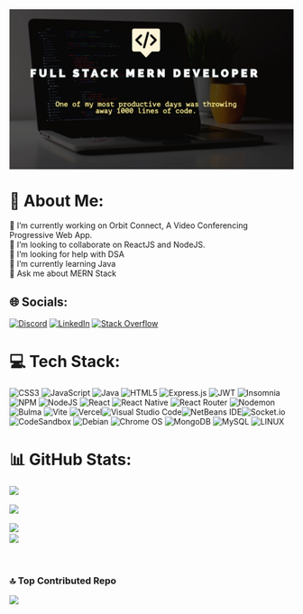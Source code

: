 <img align="center" src="banner.jpeg" alt="rohitrokz29" />

# 💫 About Me:
🔭 I’m currently working on Orbit Connect, A Video Conferencing Progressive Web App.<br>👯 I’m looking to collaborate on ReactJS and NodeJS.<br>🤝 I’m looking for help with DSA<br>🌱 I’m currently learning Java <br>💬 Ask me about MERN Stack<br>


## 🌐 Socials:
[![Discord](https://img.shields.io/badge/Discord-%237289DA.svg?logo=discord&logoColor=white)](https://discord.gg/#4162) 
[![LinkedIn](https://img.shields.io/badge/LinkedIn-%230077B5.svg?logo=linkedin&logoColor=white)](https://linkedin.com/in/rohit-kharche-118286235)
[![Stack Overflow](https://img.shields.io/badge/-Stackoverflow-FE7A16?logo=stack-overflow&logoColor=white)](https://stackoverflow.com/users/22011616) 

# 💻 Tech Stack:
![CSS3](https://img.shields.io/badge/css3-%231572B6.svg?style=for-the-badge&logo=css3&logoColor=white) ![JavaScript](https://img.shields.io/badge/javascript-%23323330.svg?style=for-the-badge&logo=javascript&logoColor=%23F7DF1E) ![Java](https://img.shields.io/badge/java-%23ED8B00.svg?style=for-the-badge&logo=java&logoColor=white) ![HTML5](https://img.shields.io/badge/html5-%23E34F26.svg?style=for-the-badge&logo=html5&logoColor=white) ![Express.js](https://img.shields.io/badge/express.js-%23404d59.svg?style=for-the-badge&logo=express&logoColor=%2361DAFB) ![JWT](https://img.shields.io/badge/JWT-black?style=for-the-badge&logo=JSON%20web%20tokens) ![Insomnia](https://img.shields.io/badge/Insomnia-black?style=for-the-badge&logo=insomnia&logoColor=5849BE) ![NPM](https://img.shields.io/badge/NPM-%23000000.svg?style=for-the-badge&logo=npm&logoColor=white) ![NodeJS](https://img.shields.io/badge/node.js-6DA55F?style=for-the-badge&logo=node.js&logoColor=white) ![React](https://img.shields.io/badge/react-%2320232a.svg?style=for-the-badge&logo=react&logoColor=%2361DAFB) ![React Native](https://img.shields.io/badge/react_native-%2320232a.svg?style=for-the-badge&logo=react&logoColor=%2361DAFB) ![React Router](https://img.shields.io/badge/React_Router-CA4245?style=for-the-badge&logo=react-router&logoColor=white) ![Nodemon](https://img.shields.io/badge/NODEMON-%23323330.svg?style=for-the-badge&logo=nodemon&logoColor=%BBDEAD) ![Bulma](https://img.shields.io/badge/bulma-00D0B1?style=for-the-badge&logo=bulma&logoColor=white) ![Vite](https://img.shields.io/badge/vite-%23646CFF.svg?style=for-the-badge&logo=vite&logoColor=white)
![Vercel](https://img.shields.io/badge/vercel-%23000000.svg?style=for-the-badge&logo=vercel&logoColor=white)![Visual Studio Code](https://img.shields.io/badge/Visual%20Studio%20Code-0078d7.svg?style=for-the-badge&logo=visual-studio-code&logoColor=white)![NetBeans IDE](https://img.shields.io/badge/NetBeansIDE-1B6AC6.svg?style=for-the-badge&logo=apache-netbeans-ide&logoColor=white)![Socket.io](https://img.shields.io/badge/Socket.io-black?style=for-the-badge&logo=socket.io&badgeColor=010101)![CodeSandbox](https://img.shields.io/badge/Codesandbox-040404?style=for-the-badge&logo=codesandbox&logoColor=DBDBDB)
![Debian](https://img.shields.io/badge/Debian-D70A53?style=for-the-badge&logo=debian&logoColor=white)
![Chrome OS](https://img.shields.io/badge/chrome%20os-3d89fc?style=for-the-badge&logo=google%20chrome&logoColor=white)
![MongoDB](https://img.shields.io/badge/MongoDB-%234ea94b.svg?style=for-the-badge&logo=mongodb&logoColor=white) 
 ![MySQL](https://img.shields.io/badge/mysql-%2300f.svg?style=for-the-badge&logo=mysql&logoColor=white) ![LINUX](https://img.shields.io/badge/Linux-FCC624?style=for-the-badge&logo=linux&logoColor=black)
# 📊 GitHub Stats:
[![](https://visitcount.itsvg.in/api?id=rohitrokz29&icon=0&color=0)](https://visitcount.itsvg.in)

![](https://github-readme-stats.vercel.app/api?username=rohitrokz29&theme=dark&hide_border=false&include_all_commits=false&count_private=false)<br/>

  ![](https://github-readme-stats.vercel.app/api/top-langs/?username=rohitrokz29&theme=dark&hide_border=false&include_all_commits=false&count_private=false&layout=compact)
  </br>
![](https://github-readme-streak-stats.herokuapp.com/?user=rohitrokz29&theme=dark&hide_border=false)<br/>

<br>

### 🔝 Top Contributed Repo
![](https://github-contributor-stats.vercel.app/api?username=rohitrokz29&limit=5&theme=onedark&combine_all_yearly_contributions=true)


